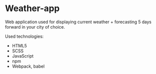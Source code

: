 # Weather-app

Web application used for displaying current weather + forecasting 5 days forward in your city of choice.

Used technologies:
- HTML5
- SCSS
- JavaScript
- npm
- Webpack, babel
